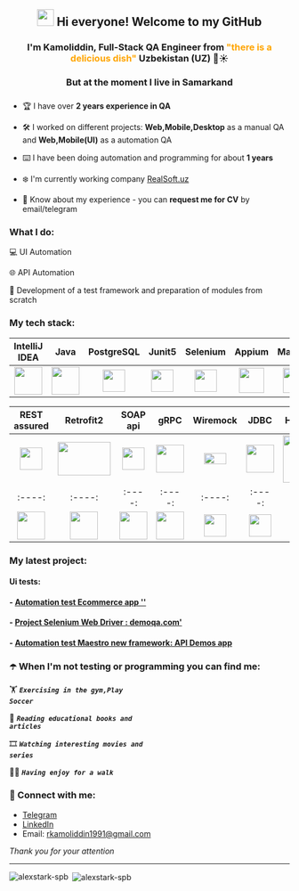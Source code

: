 <h2 align="center"> <img src="https://media.giphy.com/media/hvRJCLFzcasrR4ia7z/giphy.gif" width="30px"> Hi everyone! Welcome to my GitHub</h2>
<h3 align="center">
  I'm Kamoliddin, Full-Stack QA Engineer from 
  <span style="color: orange;">"there is a delicious dish"</span> Uzbekistan (UZ) 
  <span>🍛☀️</span>
</h3>
<h3 align="center">But at the moment I live in Samarkand </h3>
<h3 align="center"></h3>

- :trophy: I have over **2 years experience in QA**

- :hammer_and_wrench: I worked on different projects: **Web,Mobile,Desktop** as a manual QA and **Web,Mobile(UI)** as a automation QA

- :keyboard: I have been doing automation and programming for about **1 years**

- :snowflake: I'm currently working company [RealSoft.uz](https://realsoft.uz/) 

- 📄 Know about my experience - you can **request me for CV** by email/telegram

<h3 align="left">What I do: </h3>

:computer: UI Automation

:globe_with_meridians: API Automation

:rocket: Development of a test framework and preparation of modules from scratch

<h3 align="left">My tech stack:</h3>

| IntelliJ IDEA | Java | PostgreSQL| Junit5 | Selenium | Appium | Maestro |
|:----:|:----:|:----:|:----:|:----:|:----:|:----:|
| <img src="https://fs.getcourse.ru/fileservice/file/download/a/159627/sc/383/h/ccb79347a3ba4f05bfb3129dfd913fcf.svg" width="50" height="50"> | <img src="https://fs.getcourse.ru/fileservice/file/download/a/159627/sc/56/h/07d564cc70e29ca3f184523294545f8b.svg" width="50" height="50"> | <img src="https://upload.wikimedia.org/wikipedia/commons/2/29/Postgresql_elephant.svg" width="40" height="40"> | <img src="https://fs.getcourse.ru/fileservice/file/download/a/159627/sc/390/h/b90dddb8bcf49db3d4ea4647f02cb479.svg" width="40" height="40"> | <img src="https://fs.getcourse.ru/fileservice/file/download/a/159627/sc/178/h/765d78cae8cf8967a7124cb8636c72f8.svg" width="40" height="40"> | <img src="https://w7.pngwing.com/pngs/372/674/png-transparent-appium-test-automation-software-testing-selenium-calabash-purple-violet-text-thumbnail.png" width="45" height="45"> | <img src="https://2384395183-files.gitbook.io/~/files/v0/b/gitbook-x-prod.appspot.com/o/spaces%2Fn5KVIOjVkVjYRyVWZ0yT%2Ficon%2FiWOlXXbwVTJ9BL1NdnUu%2Ficon-w-bg.svg?alt=media&token=db2884aa-e09e-4296-b8c7-ac8f1c709343" width="45" height="45"> |

| REST assured | Retrofit2 | SOAP api | gRPC | Wiremock | JDBC | Hibernate | 
|:----:|:----:|:----:|:----:|:----:|:----:|:----:|
| <img src="https://fs.getcourse.ru/fileservice/file/download/a/159627/sc/428/h/c14aaadcc88c5e412b14dcfb7785dde5.svg" width="40" height="40"> | <img src="https://codingwithmitch.s3.amazonaws.com/static/blog/f099482c-28a2-11e9-b183-2aabe8ede8eb/retrofit2_getting_started.png" width="95" height="60"> | <img src="https://fs.getcourse.ru/fileservice/file/download/a/159627/sc/395/h/cd53a722c1f8ffde957e224c3fbf91de.png" width="40" height="40"> | <img src="https://fs.getcourse.ru/fileservice/file/download/a/159627/sc/382/h/f4f3f1f3a43fb276900d2cc5fe3de5cc.svg" width="50" height="50"> | <img src="https://fs.getcourse.ru/fileservice/file/download/a/159627/sc/158/h/7fd3903fa44e028850d9346df2898baa.png" width="40" height="20"> | <img src="https://fs.getcourse.ru/fileservice/file/download/a/159627/sc/164/h/7d90ad874f0bef32137070f887b7e7c9.svg" width="50" height="50"> | <img src="https://hibernate.org/images/hibernate-logo.svg" width="85" height="85"> | | GitHub | Jenkins | GitLab CI/CD | Docker | Allure Report | Allure TestOps |
|:----:|:----:|:----:|:----:|:----:|:----:|
| <img src="https://fs.getcourse.ru/fileservice/file/download/a/159627/sc/247/h/fd6e833503e0e9255ae86ec12fcd6a82.svg" width="50" height="50"> | <img src="https://fs.getcourse.ru/fileservice/file/download/a/159627/sc/93/h/2ec41c19823d5239d3b6c540cfe97202.svg" width="50" height="50"> | <img src="https://miro.medium.com/v2/resize:fit:640/format:webp/1*HP0Qss6BAQcv0UbHb21YFQ.png" width="50" height="50"> |<img src="https://fs.getcourse.ru/fileservice/file/download/a/159627/sc/321/h/c8dff31ce0854741a2ba5feb45b40a3b.svg" width="50" height="50"> | <img src="https://fs.getcourse.ru/fileservice/file/download/a/159627/sc/185/h/c79ab1cf937ba73a952a0a02a11e9469.svg" width="40" height="40"> | <img src="https://fs.getcourse.ru/fileservice/file/download/a/159627/sc/333/h/32108dd5b6c9c9c3cf4220fe6b2cc7fc.svg" width="40" height="40"> |

### My latest project:
#### Ui tests:
#### - [Automation test Ecommerce app ''](https://github.com/RavshanovKamoliddin/Appium_Android_IOS_Test)
#### - [Project Selenium Web Driver : demoqa.com'](https://github.com/RavshanovKamoliddin/SeleniumWebDriverJava.git)
#### - [Automation test Maestro new framework: API Demos app](https://github.com/RavshanovKamoliddin/maestro.git)

### :open_umbrella: When I'm not testing or programming you can find me:

:weight_lifting:  <code><strong>*Exercising in the gym,Play Soccer*</strong></code>

:open_book:  <code><strong>*Reading educational books and articles*</strong></code>

:film_strip:  <code><strong>*Watching interesting movies and series*</strong></code>

:walking_man: <code><strong>*Having enjoy for a walk*</strong></code>

### :email:	Connect with me:
+ [Telegram](https://t.me/kamoliddin_ravshan)
+ [LinkedIn](https://www.linkedin.com/in/ravshanovkamoliddin)
+ Email: rkamoliddin1991@gmail.com

_Thank you for your attention_
___
<p><img align="left" src="https://github-readme-stats.vercel.app/api/top-langs?username=RavshanovKamoliddin&theme=great-gatsby&show_icons=true&locale=en&layout=normal" alt="alexstark-spb" /></p>

<p>&nbsp;<img align="center" src="https://github-readme-stats.vercel.app/api?username=RavshanovKamoliddin&theme=great-gatsby&show_icons=true&locale=en" alt="alexstark-spb" /></p>

